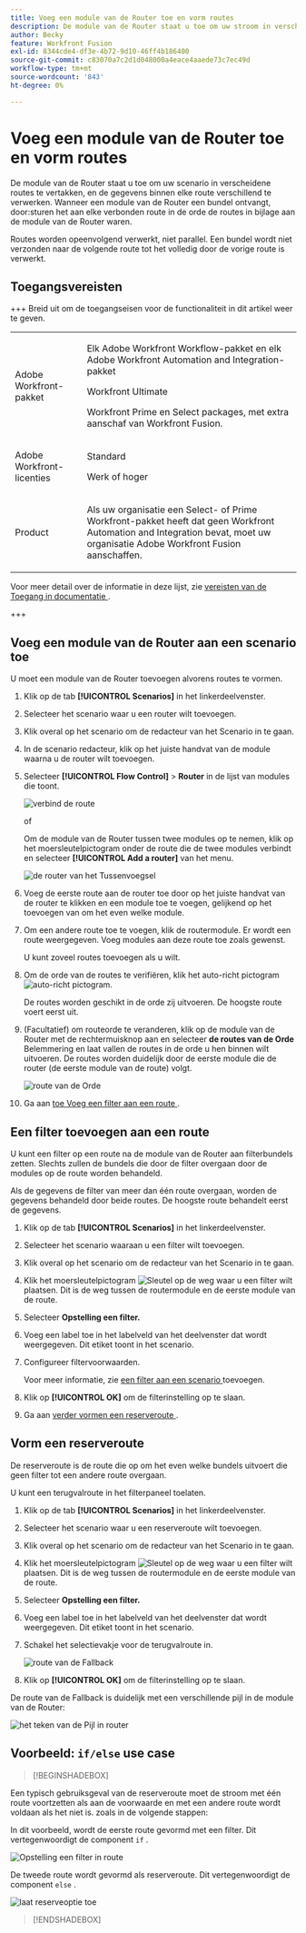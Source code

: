 ```yaml
---
title: Voeg een module van de Router toe en vorm routes
description: De module van de Router staat u toe om uw stroom in verscheidene routes te vertakken en de gegevens binnen elke route verschillend te verwerken. Zodra een module van de Router een bundel ontvangt, door:sturen het aan elke verbonden route in de orde de routes aan de module van de Router in bijlage waren.
author: Becky
feature: Workfront Fusion
exl-id: 8344cde4-df3e-4b72-9d10-46ff4b186400
source-git-commit: c83070a7c2d1d048000a4eace4aaede73c7ec49d
workflow-type: tm+mt
source-wordcount: '843'
ht-degree: 0%

---
```


# Voeg een module van de Router toe en vorm routes

De module van de Router staat u toe om uw scenario in verscheidene routes te vertakken, en de gegevens binnen elke route verschillend te verwerken. Wanneer een module van de Router een bundel ontvangt, door:sturen het aan elke verbonden route in de orde de routes in bijlage aan de module van de Router waren.

Routes worden opeenvolgend verwerkt, niet parallel. Een bundel wordt niet verzonden naar de volgende route tot het volledig door de vorige route is verwerkt.


## Toegangsvereisten

+++ Breid uit om de toegangseisen voor de functionaliteit in dit artikel weer te geven.

<table style="table-layout:auto">
 <col> 
 <col> 
 <tbody> 
  <tr> 
   <td role="rowheader">Adobe Workfront-pakket</td> 
   <td> <p>Elk Adobe Workfront Workflow-pakket en elk Adobe Workfront Automation and Integration-pakket</p><p>Workfront Ultimate</p><p>Workfront Prime en Select packages, met extra aanschaf van Workfront Fusion.</p> </td> 
  </tr> 
  <tr data-mc-conditions=""> 
   <td role="rowheader">Adobe Workfront-licenties</td> 
   <td> <p>Standard</p><p>Werk of hoger</p> </td> 
  </tr> 
  <tr> 
   <td role="rowheader">Product</td> 
   <td>
   <p>Als uw organisatie een Select- of Prime Workfront-pakket heeft dat geen Workfront Automation and Integration bevat, moet uw organisatie Adobe Workfront Fusion aanschaffen.</li></ul>
   </td> 
  </tr>
 </tbody> 
</table>

Voor meer detail over de informatie in deze lijst, zie [ vereisten van de Toegang in documentatie ](/help/workfront-fusion/references/licenses-and-roles/access-level-requirements-in-documentation.md).

+++

## Voeg een module van de Router aan een scenario toe

U moet een module van de Router toevoegen alvorens routes te vormen.

1. Klik op de tab **[!UICONTROL Scenarios]** in het linkerdeelvenster.
1. Selecteer het scenario waar u een router wilt toevoegen.
1. Klik overal op het scenario om de redacteur van het Scenario in te gaan.
1. In de scenario redacteur, klik op het juiste handvat van de module waarna u de router wilt toevoegen.
1. Selecteer **[!UICONTROL Flow Control]** > **Router** in de lijst van modules die toont.

   ![ verbind de route ](assets/connect-the-router-350x108.png)

   of

   Om de module van de Router tussen twee modules op te nemen, klik op het moersleutelpictogram onder de route die de twee modules verbindt en selecteer **[!UICONTROL Add a router]** van het menu.

   ![ de router van het Tussenvoegsel ](assets/insert-router-350x191.png)
1. Voeg de eerste route aan de router toe door op het juiste handvat van de router te klikken en een module toe te voegen, gelijkend op het toevoegen van om het even welke module.
1. Om een andere route toe te voegen, klik de routermodule. Er wordt een route weergegeven. Voeg modules aan deze route toe zoals gewenst.

   U kunt zoveel routes toevoegen als u wilt.

1. Om de orde van de routes te verifiëren, klik het auto-richt pictogram ![ auto-richt pictogram ](assets/auto-align.png).

   De routes worden geschikt in de orde zij uitvoeren. De hoogste route voert eerst uit.

1. (Facultatief) om routeorde te veranderen, klik op de module van de Router met de rechtermuisknop aan en selecteer **de routes van de Orde** Belemmering en laat vallen de routes in de orde u hen binnen wilt uitvoeren. De routes worden duidelijk door de eerste module die de router (de eerste module van de route) volgt.

   ![ route van de Orde ](assets/order-routes.png)

1. Ga aan [ toe Voeg een filter aan een route ](#add-a-filter-to-a-route).

## Een filter toevoegen aan een route

U kunt een filter op een route na de module van de Router aan filterbundels zetten. Slechts zullen de bundels die door de filter overgaan door de modules op de route worden behandeld.

Als de gegevens de filter van meer dan één route overgaan, worden de gegevens behandeld door beide routes. De hoogste route behandelt eerst de gegevens.

1. Klik op de tab **[!UICONTROL Scenarios]** in het linkerdeelvenster.
1. Selecteer het scenario waaraan u een filter wilt toevoegen.
1. Klik overal op het scenario om de redacteur van het Scenario in te gaan.
1. Klik het moersleutelpictogram ![ Sleutel ](assets/wrench-icon.png) op de weg waar u een filter wilt plaatsen. Dit is de weg tussen de routermodule en de eerste module van de route.
1. Selecteer **Opstelling een filter.**
1. Voeg een label toe in het labelveld van het deelvenster dat wordt weergegeven. Dit etiket toont in het scenario.
1. Configureer filtervoorwaarden.

   Voor meer informatie, zie [ een filter aan een scenario ](/help/workfront-fusion/create-scenarios/add-modules/add-a-filter-to-a-scenario.md) toevoegen.

1. Klik op **[!UICONTROL OK]** om de filterinstelling op te slaan.

1. Ga aan [ verder vormen een reserveroute ](#configure-a-fallback-route).

## Vorm een reserveroute

De reserveroute is de route die op om het even welke bundels uitvoert die geen filter tot een andere route overgaan.

U kunt een terugvalroute in het filterpaneel toelaten.

1. Klik op de tab **[!UICONTROL Scenarios]** in het linkerdeelvenster.
1. Selecteer het scenario waar u een reserveroute wilt toevoegen.
1. Klik overal op het scenario om de redacteur van het Scenario in te gaan.
1. Klik het moersleutelpictogram ![ Sleutel ](assets/wrench-icon.png) op de weg waar u een filter wilt plaatsen. Dit is de weg tussen de routermodule en de eerste module van de route.
1. Selecteer **Opstelling een filter.**
1. Voeg een label toe in het labelveld van het deelvenster dat wordt weergegeven. Dit etiket toont in het scenario.
1. Schakel het selectievakje voor de terugvalroute in.

   ![ route van de Fallback ](assets/fallback-route-350x260.png)

1. Klik op **[!UICONTROL OK]** om de filterinstelling op te slaan.

De route van de Fallback is duidelijk met een verschillende pijl in de module van de Router:

![ het teken van de Pijl in router ](assets/arrow-sign-in-router-module-350x361.png)

## Voorbeeld: `if/else` use case

>[!BEGINSHADEBOX]

Een typisch gebruiksgeval van de reserveroute moet de stroom met één route voortzetten als aan de voorwaarde en met een andere route wordt voldaan als het niet is. zoals in de volgende stappen:

In dit voorbeeld, wordt de eerste route gevormd met een filter. Dit vertegenwoordigt de component `if` .

![ Opstelling een filter in route ](assets/set-up-a-filter-2-350x242.png)

De tweede route wordt gevormd als reserveroute. Dit vertegenwoordigt de component `else` .

![ laat reserveoptie ](assets/enable-fallback-route-option-350x238.png) toe

>[!ENDSHADEBOX]
